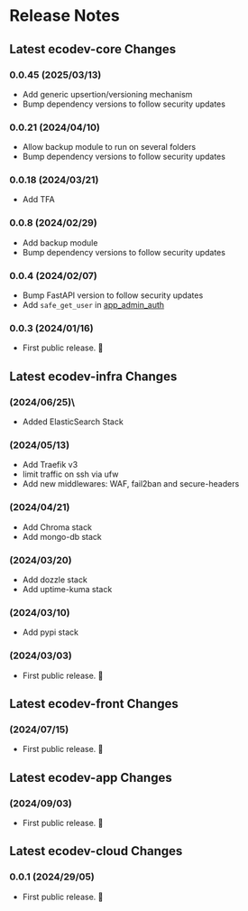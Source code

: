 # Release Notes

## Latest ecodev-core Changes

### 0.0.45 (2025/03/13)

- Add generic upsertion/versioning mechanism
- Bump dependency versions to follow security updates

### 0.0.21 (2024/04/10)

- Allow backup module to run on several folders
- Bump dependency versions to follow security updates

### 0.0.18 (2024/03/21)

- Add TFA

### 0.0.8 (2024/02/29)

- Add backup module
- Bump dependency versions to follow security updates

### 0.0.4 (2024/02/07)

- Bump FastAPI version to follow security updates
- Add `safe_get_user` in [app_admin_auth](libraries/core/authentication/app_admin_auth.md#other-available-methodsclasses)

### 0.0.3 (2024/01/16)

* First public release. 🎉


## Latest ecodev-infra Changes

### (2024/06/25)\
- Added ElasticSearch Stack

### (2024/05/13)

- Add Traefik v3
- limit traffic on ssh via ufw
- Add new middlewares: WAF, fail2ban and secure-headers  

### (2024/04/21)

- Add Chroma stack
- Add mongo-db stack

### (2024/03/20)

- Add dozzle stack
- Add uptime-kuma stack

### (2024/03/10)

- Add pypi stack

### (2024/03/03)

* First public release. 🎉

## Latest ecodev-front Changes

### (2024/07/15)

* First public release. 🎉

## Latest ecodev-app Changes

### (2024/09/03)

* First public release. 🎉

## Latest ecodev-cloud Changes

### 0.0.1 (2024/29/05)

* First public release. 🎉